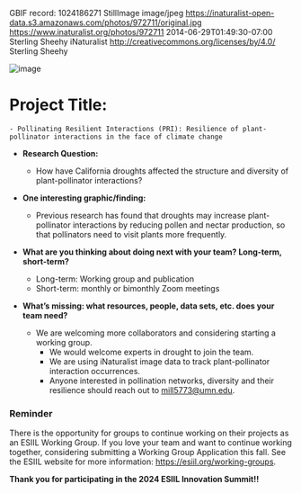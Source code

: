 
GBIF record: 1024186271	StillImage	image/jpeg	https://inaturalist-open-data.s3.amazonaws.com/photos/972711/original.jpg	https://www.inaturalist.org/photos/972711 2014-06-29T01:49:30-07:00	Sterling Sheehy	iNaturalist	http://creativecommons.org/licenses/by/4.0/	Sterling Sheehy

![image](https://github.com/CU-ESIIL/Innovation-Summit-2024__4_Species-interactions-under-climate-change/assets/5941108/ddd2c755-8c9f-4954-a379-cae63f8ecd26)

# **Project Title:**
    - Pollinating Resilient Interactions (PRI): Resilience of plant-pollinator interactions in the face of climate change
      
- **Research Question:**
    - How have California droughts affected the structure and diversity of plant-pollinator interactions?
      
- **One interesting graphic/finding:**
    - Previous research has found that droughts may increase plant-pollinator interactions by reducing pollen and nectar production, so that pollinators need to visit plants more frequently.
      
- **What are you thinking about doing next with your team? Long-term, short-term?**
    - Long-term: Working group and publication
    - Short-term: monthly or bimonthly Zoom meetings

- **What’s missing: what resources, people, data sets, etc. does your team need?**
    - We are welcoming more collaborators and considering starting a working group. 
      - We would welcome experts in drought to join the team.
      - We are using iNaturalist image data to track plant-pollinator interaction occurrences.
      - Anyone interested in pollination networks, diversity and their resilience should reach out to mill5773@umn.edu.


### Reminder
There is the opportunity for groups to continue working on their projects as an ESIIL Working Group. If you love your team and want to continue working together, considering submitting a Working Group Application this fall. See the ESIIL website for more information: <https://esiil.org/working-groups>.

**Thank you for participating in the 2024 ESIIL Innovation Summit!!**
